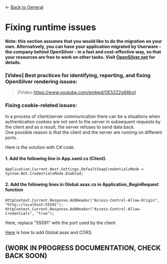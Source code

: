 ← [Back to General](/docs/9/25)
# Fixing runtime issues

**Note: this section assumes that you would like to do the migration on your own. Alternatively, you can have your application migrated by Userware - the company behind OpenSilver - in a fast and cost-effective way, so that your resources are free to work on other tasks. Visit [OpenSilver.net](https://opensilver.net) for details.**

### [Video] Best practices for identifying, reporting, and fixing OpenSilver rendering issues:

> [!Video https://www.youtube.com/embed/OE52Z2g66bg]

### Fixing cookie-related issues:

In a process of client/server communication there can be a situations when authentication cookies are not sent to the server in subsequent requests by the client and as a result, the server refuses to send data back.\
One possible reason is that the client and the server are running on different ports.


Here is the solution with C# code.

#### 1. Add the following line in App.xaml.cs (Client).

```Application.Current.Host.Settings.DefaultSoapCredentialsMode = System.Net.CredentialsMode.Enabled;```

#### 2. Add the following lines in Global.asax.cs in Application_BeginRequest function

```
HttpContext.Current.Response.AddHeader("Access-Control-Allow-Origin", "http://localhost:55591");
HttpContext.Current.Response.AddHeader("Access-Control-Allow-Credentials", "true");
```

Here, replace "55591" with the port used by the client

[Here](https://doc.opensilver.net/documentation/in-depth-topics/wcf-and-webclient.html#to-add-cors-to-your-web-service-recommended-simply-follow-these-steps) is how to add Global.asax and CORS.

## (WORK IN PROGRESS DOCUMENTATION, CHECK BACK SOON)

